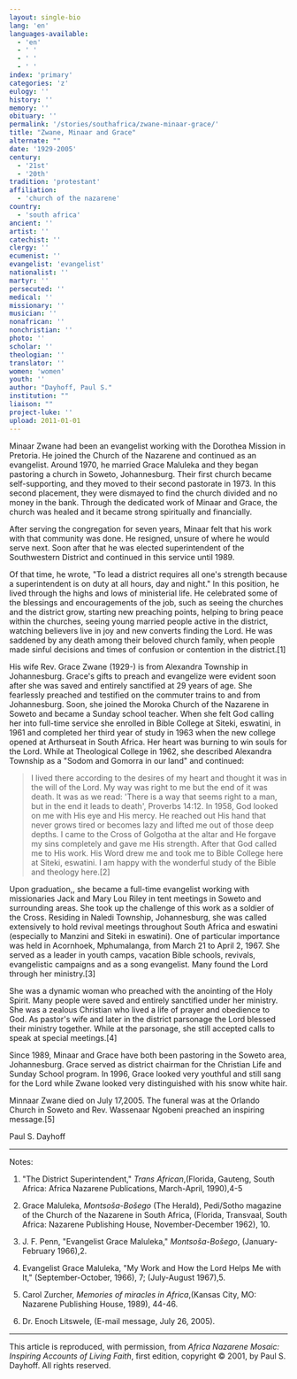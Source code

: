 ```yaml
---
layout: single-bio
lang: 'en'
languages-available:
  - 'en'
  - ' '
  - ' '
  - ' '
index: 'primary'
categories: 'z'
eulogy: ''
history: ''
memory: ''
obituary: ''
permalink: '/stories/southafrica/zwane-minaar-grace/'
title: "Zwane, Minaar and Grace"
alternate: ""
date: '1929-2005'
century:
  - '21st'
  - '20th'
tradition: 'protestant'
affiliation:
  - 'church of the nazarene'
country:
  - 'south africa'
ancient: ''
artist: ''
catechist: ''
clergy: ''
ecumenist: ''
evangelist: 'evangelist'
nationalist: ''
martyr: ''
persecuted: ''
medical: ''
missionary: ''
musician: ''
nonafrican: ''
nonchristian: ''
photo: ''
scholar: ''
theologian: ''
translator: ''
women: 'women'
youth: ''
author: "Dayhoff, Paul S."
institution: ""
liaison: ""
project-luke: ''
upload: 2011-01-01
---
```




Minaar Zwane had been an evangelist working with the Dorothea Mission in Pretoria.  He joined the Church of the Nazarene and continued as an evangelist.  Around 1970, he married Grace Maluleka and they began pastoring a church in Soweto, Johannesburg.  Their first church became self-supporting, and they moved to their second pastorate in 1973. In this second placement, they were dismayed to find the church divided and no money in the bank. Through the dedicated work of Minaar and Grace, the church was healed and it became strong spiritually and financially.

After serving the congregation for seven years, Minaar felt that his work with that community was done. He resigned, unsure of where he would serve next. Soon after that he was elected superintendent of the Southwestern District and continued in this service until 1989.

Of that time, he wrote, "To lead a district requires all one's strength because a superintendent is on duty at all hours, day and night." In this position, he lived through the highs and lows of ministerial life. He celebrated some of the blessings and encouragements of the job, such as seeing the churches and the district grow, starting new preaching points, helping to bring peace within the churches, seeing young married people active in the district, watching believers live in joy and new converts finding the Lord.  He was saddened by any death among their beloved church family, when people made sinful decisions and times of confusion or contention in the district.[1]

His wife Rev. Grace Zwane (1929-) is from Alexandra Township in Johannesburg. Grace's gifts to preach and evangelize were evident soon after she was saved and entirely sanctified at 29 years of age. She fearlessly preached and testified on the commuter trains to and from Johannesburg. Soon, she joined the Moroka Church of the Nazarene in Soweto and became a Sunday school teacher. When she felt God calling her into full-time service she enrolled in Bible College at Siteki, eswatini, in 1961 and completed her third year of study in 1963 when the new college opened at Arthurseat in South Africa.  Her heart was burning to win souls for the Lord.  While at Theological College in 1962, she described Alexandra Township as a "Sodom and Gomorra in our land" and continued:

> I lived there according to the desires of my heart and thought it was in the will of the Lord.  My way was right to me but the end of it was death. It was as we read: 'There is a way that seems right to a man, but in the end it leads to death', Proverbs 14:12. In 1958, God looked on me with His eye and His mercy. He reached out His hand that never grows tired or becomes lazy and lifted me out of those deep depths. I came to the Cross of Golgotha at the altar and He forgave my sins completely and gave me His strength. After that God called me to His work. His Word drew me and took me to Bible College here at Siteki, eswatini. I am happy with the wonderful study of the Bible and theology here.[2]

Upon graduation,, she became a full-time evangelist working with missionaries Jack and Mary Lou Riley in tent meetings in Soweto and surrounding areas. She took up the challenge of this work as a soldier of the Cross.  Residing in Naledi Township, Johannesburg, she was called extensively to hold revival meetings throughout South Africa and eswatini (especially to Manzini and Siteki in eswatini). One of particular importance was held in Acornhoek, Mphumalanga, from March 21 to April 2, 1967. She served as a leader in youth camps, vacation Bible schools, revivals, evangelistic campaigns and as a song evangelist.  Many found the Lord through her ministry.[3]

She was a dynamic woman who preached with the anointing of the Holy Spirit. Many people were saved and entirely sanctified under her ministry. She was a zealous Christian who lived a life of prayer and obedience to God. As pastor's wife and later in the district parsonage the Lord blessed their ministry together. While at the parsonage, she still accepted calls to speak at special meetings.[4]

Since 1989, Minaar and Grace have both been pastoring in the Soweto area, Johannesburg.  Grace served as district  chairman for the Christian Life and Sunday School program.  In 1996, Grace looked very youthful and still sang for the Lord while Zwane looked very distinguished with his snow white hair.

Minnaar Zwane died on July 17,2005.  The funeral was at the Orlando Church in Soweto and Rev. Wassenaar Ngobeni preached an inspiring message.[5]

Paul S. Dayhoff

---

Notes:

1. "The District Superintendent,"  *Trans African*,(Florida, Gauteng, South Africa: Africa Nazarene Publications, March-April, 1990),4-5

2. Grace Maluleka, *Montsoša-Bošego* (The Herald), Pedi/Sotho magazine of the Church of the Nazarene in South Africa, (Florida, Transvaal, South Africa: Nazarene Publishing House, November-December 1962), 10.

3. J. F. Penn, "Evangelist Grace Maluleka," *Montsoša-Bošego*, (January-February 1966),2.

4. Evangelist Grace Maluleka, "My Work and How the Lord Helps Me with It," (September-October, 1966), 7; (July-August 1967),5.

5. Carol Zurcher, *Memories of miracles in Africa*,(Kansas City, MO: Nazarene Publishing House, 1989), 44-46.

6. Dr. Enoch Litswele, (E-mail message, July 26, 2005).

---

This article is reproduced, with permission, from *Africa Nazarene Mosaic: Inspiring Accounts of Living Faith*, first edition, copyright &copy; 2001, by Paul S. Dayhoff.  All rights reserved.
